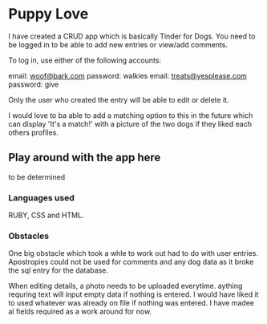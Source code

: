 # Puppy Love

I have created a CRUD app which is basically Tinder for Dogs. You need to be logged in to be able to add new entries or view/add comments. 

To log in, use either of the following accounts:

email: woof@bark.com
password: walkies
email: treats@yesplease.com
password: give

Only the user who created the entry will be able to edit or delete it. 

I would love to ba able to add a matching option to this in the future which can display 'It's a match!' with a picture of the two dogs if they liked each others profiles.

## Play around with the app here

to be determined


### Languages used

RUBY, CSS and HTML.



### Obstacles

One big obstacle which took a whle to work out had to do with user entries. Apostropies could not be used for comments and any dog data as it broke the sql entry for the database. 

When editing details, a photo needs to be uploaded everytime. aything requring text will input empty data if nothing is entered. I would have liked it to used whatever was already on file if nothing was entered. I have madee al fields required as a work around for now.



